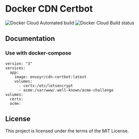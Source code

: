 # Docker CDN Certbot

![Docker Cloud Automated build](https://img.shields.io/docker/cloud/automated/envoyr/cdn-certbot)
![Docker Cloud Build status](https://img.shields.io/docker/cloud/build/envoyr/cdn-certbot)

## Documentation

### Use with docker-compose

````
version: "3"
services:
  app:
    image: envoyr/cdn-certbot:latest
    volumes:
      - certs:/etc/letsencrypt
      - acme:/var/www/.well-known/acme-challenge
volumes:
  certs:
  acme:
````

## License

This project is licensed under the terms of the MIT License.
